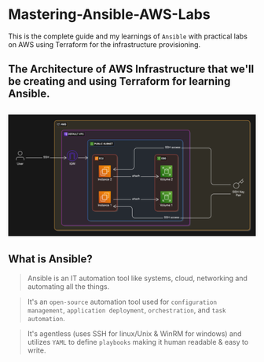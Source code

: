 # Mastering-Ansible-AWS-Labs

This is the complete guide and my learnings of `Ansible` with practical labs on AWS using Terraform for the infrastructure provisioning.

## The Architecture of AWS Infrastructure that we'll be creating and using Terraform for learning Ansible.

## ![Ansible learning AWS infra using Terraform](./Assets/Ansible_terraform_AWS_infra1.png)

## What is Ansible?

> Ansible is an IT automation tool like systems, cloud, networking and automating all the things.

> It's an `open-source` automation tool used for `configuration management`, `application deployment`, `orchestration`, and `task automation`.

> It's agentless (uses SSH for linux/Unix & WinRM for windows) and utilizes `YAML` to define `playbooks` making it human readable & easy to write.
